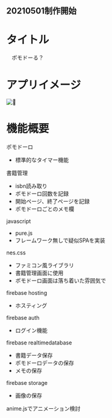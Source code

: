 ## 20210501制作開始

# タイトル
　ポモドーる？  

# アプリイメージ
![](./Group1.jpg)

# 機能概要
ポモドーロ
- 標準的なタイマー機能

書籍管理
- isbn読み取り
- ポモドーロ回数を記録
- 開始ページ、終了ページを記録
- ポモドーロごとのメモ欄

javascript
- pure.js
- フレームワーク無しで疑似SPAを実装

nes.css
- ファミコン風ライブラリ
- 書籍管理画面に使用
- ポモドーロ画面は落ち着いた雰囲気で

firebase hosting
- ホスティング

firebase auth
- ログイン機能

firebase realtimedatabase
- 書籍データ保存
- ポモドーロデータの保存
- メモの保存

firebase storage
- 画像の保存

anime.jsでアニメーション検討